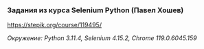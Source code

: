 ### Задания из курса Selenium Python (Павел Хошев)  
https://stepik.org/course/119495/  

*Окружение: Python 3.11.4, Selenium 4.15.2, Chrome 119.0.6045.159*